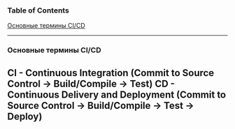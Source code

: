 ### Table of Contents </br>
[Основные термины CI/CD](#ci_cd__decription) </br>

---

### Основные термины CI/CD <a name=ci_cd_decription></a></br>
**CI** - Continuous Integration (Commit to Source Control -> Build/Compile -> Test)
**CD** - Continuous Delivery and Deployment (Commit to Source Control -> Build/Compile -> Test -> Deploy)
---
